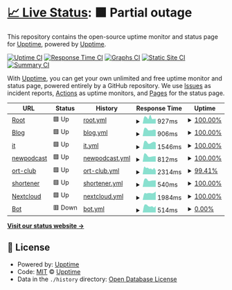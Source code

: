 # [📈 Live Status](https://upptime.github.io/upptime): <!--live status--> **🟧 Partial outage**

This repository contains the open-source uptime monitor and status page for [Upptime](https://upptime.js.org), powered by [Upptime](https://github.com/upptime/upptime).

[![Uptime CI](https://github.com/asm0dey/status/workflows/Uptime%20CI/badge.svg)](https://github.com/asm0dey/status/actions?query=workflow%3A%22Uptime+CI%22)
[![Response Time CI](https://github.com/asm0dey/status/workflows/Response%20Time%20CI/badge.svg)](https://github.com/asm0dey/status/actions?query=workflow%3A%22Response+Time+CI%22)
[![Graphs CI](https://github.com/asm0dey/status/workflows/Graphs%20CI/badge.svg)](https://github.com/asm0dey/status/actions?query=workflow%3A%22Graphs+CI%22)
[![Static Site CI](https://github.com/asm0dey/status/workflows/Static%20Site%20CI/badge.svg)](https://github.com/asm0dey/status/actions?query=workflow%3A%22Static+Site+CI%22)
[![Summary CI](https://github.com/asm0dey/status/workflows/Summary%20CI/badge.svg)](https://github.com/asm0dey/status/actions?query=workflow%3A%22Summary+CI%22)

With [Upptime](https://upptime.js.org), you can get your own unlimited and free uptime monitor and status page, powered entirely by a GitHub repository. We use [Issues](https://github.com/upptime/upptime/issues) as incident reports, [Actions](https://github.com/asm0dey/status/actions) as uptime monitors, and [Pages](https://upptime.github.io/upptime) for the status page.

<!--start: status pages-->
<!-- This summary is generated by Upptime (https://github.com/upptime/upptime) -->
<!-- Do not edit this manually, your changes will be overwritten -->
<!-- prettier-ignore -->
| URL | Status | History | Response Time | Uptime |
| --- | ------ | ------- | ------------- | ------ |
| <img alt="" src="https://favicons.githubusercontent.com/asm0dey.ru" height="13"> [Root](https://asm0dey.ru) | 🟩 Up | [root.yml](https://github.com/asm0dey/status/commits/HEAD/history/root.yml) | <details><summary><img alt="Response time graph" src="./graphs/root/response-time-week.png" height="20"> 927ms</summary><br><a href="https://asm0dey.github.io/status/history/root"><img alt="Response time 944" src="https://img.shields.io/endpoint?url=https%3A%2F%2Fraw.githubusercontent.com%2Fasm0dey%2Fstatus%2FHEAD%2Fapi%2Froot%2Fresponse-time.json"></a><br><a href="https://asm0dey.github.io/status/history/root"><img alt="24-hour response time 766" src="https://img.shields.io/endpoint?url=https%3A%2F%2Fraw.githubusercontent.com%2Fasm0dey%2Fstatus%2FHEAD%2Fapi%2Froot%2Fresponse-time-day.json"></a><br><a href="https://asm0dey.github.io/status/history/root"><img alt="7-day response time 927" src="https://img.shields.io/endpoint?url=https%3A%2F%2Fraw.githubusercontent.com%2Fasm0dey%2Fstatus%2FHEAD%2Fapi%2Froot%2Fresponse-time-week.json"></a><br><a href="https://asm0dey.github.io/status/history/root"><img alt="30-day response time 976" src="https://img.shields.io/endpoint?url=https%3A%2F%2Fraw.githubusercontent.com%2Fasm0dey%2Fstatus%2FHEAD%2Fapi%2Froot%2Fresponse-time-month.json"></a><br><a href="https://asm0dey.github.io/status/history/root"><img alt="1-year response time 944" src="https://img.shields.io/endpoint?url=https%3A%2F%2Fraw.githubusercontent.com%2Fasm0dey%2Fstatus%2FHEAD%2Fapi%2Froot%2Fresponse-time-year.json"></a></details> | <details><summary><a href="https://asm0dey.github.io/status/history/root">100.00%</a></summary><a href="https://asm0dey.github.io/status/history/root"><img alt="All-time uptime 99.93%" src="https://img.shields.io/endpoint?url=https%3A%2F%2Fraw.githubusercontent.com%2Fasm0dey%2Fstatus%2FHEAD%2Fapi%2Froot%2Fuptime.json"></a><br><a href="https://asm0dey.github.io/status/history/root"><img alt="24-hour uptime 100.00%" src="https://img.shields.io/endpoint?url=https%3A%2F%2Fraw.githubusercontent.com%2Fasm0dey%2Fstatus%2FHEAD%2Fapi%2Froot%2Fuptime-day.json"></a><br><a href="https://asm0dey.github.io/status/history/root"><img alt="7-day uptime 100.00%" src="https://img.shields.io/endpoint?url=https%3A%2F%2Fraw.githubusercontent.com%2Fasm0dey%2Fstatus%2FHEAD%2Fapi%2Froot%2Fuptime-week.json"></a><br><a href="https://asm0dey.github.io/status/history/root"><img alt="30-day uptime 99.60%" src="https://img.shields.io/endpoint?url=https%3A%2F%2Fraw.githubusercontent.com%2Fasm0dey%2Fstatus%2FHEAD%2Fapi%2Froot%2Fuptime-month.json"></a><br><a href="https://asm0dey.github.io/status/history/root"><img alt="1-year uptime 99.92%" src="https://img.shields.io/endpoint?url=https%3A%2F%2Fraw.githubusercontent.com%2Fasm0dey%2Fstatus%2FHEAD%2Fapi%2Froot%2Fuptime-year.json"></a></details>
| <img alt="" src="https://favicons.githubusercontent.com/blog.asm0dey.ru" height="13"> [Blog](https://blog.asm0dey.ru) | 🟩 Up | [blog.yml](https://github.com/asm0dey/status/commits/HEAD/history/blog.yml) | <details><summary><img alt="Response time graph" src="./graphs/blog/response-time-week.png" height="20"> 906ms</summary><br><a href="https://asm0dey.github.io/status/history/blog"><img alt="Response time 1050" src="https://img.shields.io/endpoint?url=https%3A%2F%2Fraw.githubusercontent.com%2Fasm0dey%2Fstatus%2FHEAD%2Fapi%2Fblog%2Fresponse-time.json"></a><br><a href="https://asm0dey.github.io/status/history/blog"><img alt="24-hour response time 824" src="https://img.shields.io/endpoint?url=https%3A%2F%2Fraw.githubusercontent.com%2Fasm0dey%2Fstatus%2FHEAD%2Fapi%2Fblog%2Fresponse-time-day.json"></a><br><a href="https://asm0dey.github.io/status/history/blog"><img alt="7-day response time 906" src="https://img.shields.io/endpoint?url=https%3A%2F%2Fraw.githubusercontent.com%2Fasm0dey%2Fstatus%2FHEAD%2Fapi%2Fblog%2Fresponse-time-week.json"></a><br><a href="https://asm0dey.github.io/status/history/blog"><img alt="30-day response time 1082" src="https://img.shields.io/endpoint?url=https%3A%2F%2Fraw.githubusercontent.com%2Fasm0dey%2Fstatus%2FHEAD%2Fapi%2Fblog%2Fresponse-time-month.json"></a><br><a href="https://asm0dey.github.io/status/history/blog"><img alt="1-year response time 1050" src="https://img.shields.io/endpoint?url=https%3A%2F%2Fraw.githubusercontent.com%2Fasm0dey%2Fstatus%2FHEAD%2Fapi%2Fblog%2Fresponse-time-year.json"></a></details> | <details><summary><a href="https://asm0dey.github.io/status/history/blog">100.00%</a></summary><a href="https://asm0dey.github.io/status/history/blog"><img alt="All-time uptime 99.94%" src="https://img.shields.io/endpoint?url=https%3A%2F%2Fraw.githubusercontent.com%2Fasm0dey%2Fstatus%2FHEAD%2Fapi%2Fblog%2Fuptime.json"></a><br><a href="https://asm0dey.github.io/status/history/blog"><img alt="24-hour uptime 100.00%" src="https://img.shields.io/endpoint?url=https%3A%2F%2Fraw.githubusercontent.com%2Fasm0dey%2Fstatus%2FHEAD%2Fapi%2Fblog%2Fuptime-day.json"></a><br><a href="https://asm0dey.github.io/status/history/blog"><img alt="7-day uptime 100.00%" src="https://img.shields.io/endpoint?url=https%3A%2F%2Fraw.githubusercontent.com%2Fasm0dey%2Fstatus%2FHEAD%2Fapi%2Fblog%2Fuptime-week.json"></a><br><a href="https://asm0dey.github.io/status/history/blog"><img alt="30-day uptime 99.60%" src="https://img.shields.io/endpoint?url=https%3A%2F%2Fraw.githubusercontent.com%2Fasm0dey%2Fstatus%2FHEAD%2Fapi%2Fblog%2Fuptime-month.json"></a><br><a href="https://asm0dey.github.io/status/history/blog"><img alt="1-year uptime 99.93%" src="https://img.shields.io/endpoint?url=https%3A%2F%2Fraw.githubusercontent.com%2Fasm0dey%2Fstatus%2FHEAD%2Fapi%2Fblog%2Fuptime-year.json"></a></details>
| <img alt="" src="https://favicons.githubusercontent.com/it.asm0dey.ru" height="13"> [it](https://it.asm0dey.ru) | 🟩 Up | [it.yml](https://github.com/asm0dey/status/commits/HEAD/history/it.yml) | <details><summary><img alt="Response time graph" src="./graphs/it/response-time-week.png" height="20"> 1546ms</summary><br><a href="https://asm0dey.github.io/status/history/it"><img alt="Response time 2100" src="https://img.shields.io/endpoint?url=https%3A%2F%2Fraw.githubusercontent.com%2Fasm0dey%2Fstatus%2FHEAD%2Fapi%2Fit%2Fresponse-time.json"></a><br><a href="https://asm0dey.github.io/status/history/it"><img alt="24-hour response time 1498" src="https://img.shields.io/endpoint?url=https%3A%2F%2Fraw.githubusercontent.com%2Fasm0dey%2Fstatus%2FHEAD%2Fapi%2Fit%2Fresponse-time-day.json"></a><br><a href="https://asm0dey.github.io/status/history/it"><img alt="7-day response time 1546" src="https://img.shields.io/endpoint?url=https%3A%2F%2Fraw.githubusercontent.com%2Fasm0dey%2Fstatus%2FHEAD%2Fapi%2Fit%2Fresponse-time-week.json"></a><br><a href="https://asm0dey.github.io/status/history/it"><img alt="30-day response time 2471" src="https://img.shields.io/endpoint?url=https%3A%2F%2Fraw.githubusercontent.com%2Fasm0dey%2Fstatus%2FHEAD%2Fapi%2Fit%2Fresponse-time-month.json"></a><br><a href="https://asm0dey.github.io/status/history/it"><img alt="1-year response time 2100" src="https://img.shields.io/endpoint?url=https%3A%2F%2Fraw.githubusercontent.com%2Fasm0dey%2Fstatus%2FHEAD%2Fapi%2Fit%2Fresponse-time-year.json"></a></details> | <details><summary><a href="https://asm0dey.github.io/status/history/it">100.00%</a></summary><a href="https://asm0dey.github.io/status/history/it"><img alt="All-time uptime 99.85%" src="https://img.shields.io/endpoint?url=https%3A%2F%2Fraw.githubusercontent.com%2Fasm0dey%2Fstatus%2FHEAD%2Fapi%2Fit%2Fuptime.json"></a><br><a href="https://asm0dey.github.io/status/history/it"><img alt="24-hour uptime 100.00%" src="https://img.shields.io/endpoint?url=https%3A%2F%2Fraw.githubusercontent.com%2Fasm0dey%2Fstatus%2FHEAD%2Fapi%2Fit%2Fuptime-day.json"></a><br><a href="https://asm0dey.github.io/status/history/it"><img alt="7-day uptime 100.00%" src="https://img.shields.io/endpoint?url=https%3A%2F%2Fraw.githubusercontent.com%2Fasm0dey%2Fstatus%2FHEAD%2Fapi%2Fit%2Fuptime-week.json"></a><br><a href="https://asm0dey.github.io/status/history/it"><img alt="30-day uptime 98.95%" src="https://img.shields.io/endpoint?url=https%3A%2F%2Fraw.githubusercontent.com%2Fasm0dey%2Fstatus%2FHEAD%2Fapi%2Fit%2Fuptime-month.json"></a><br><a href="https://asm0dey.github.io/status/history/it"><img alt="1-year uptime 99.82%" src="https://img.shields.io/endpoint?url=https%3A%2F%2Fraw.githubusercontent.com%2Fasm0dey%2Fstatus%2FHEAD%2Fapi%2Fit%2Fuptime-year.json"></a></details>
| <img alt="" src="https://favicons.githubusercontent.com/newpodcast2.live" height="13"> [newpodcast](https://newpodcast2.live) | 🟩 Up | [newpodcast.yml](https://github.com/asm0dey/status/commits/HEAD/history/newpodcast.yml) | <details><summary><img alt="Response time graph" src="./graphs/newpodcast/response-time-week.png" height="20"> 812ms</summary><br><a href="https://asm0dey.github.io/status/history/newpodcast"><img alt="Response time 938" src="https://img.shields.io/endpoint?url=https%3A%2F%2Fraw.githubusercontent.com%2Fasm0dey%2Fstatus%2FHEAD%2Fapi%2Fnewpodcast%2Fresponse-time.json"></a><br><a href="https://asm0dey.github.io/status/history/newpodcast"><img alt="24-hour response time 740" src="https://img.shields.io/endpoint?url=https%3A%2F%2Fraw.githubusercontent.com%2Fasm0dey%2Fstatus%2FHEAD%2Fapi%2Fnewpodcast%2Fresponse-time-day.json"></a><br><a href="https://asm0dey.github.io/status/history/newpodcast"><img alt="7-day response time 812" src="https://img.shields.io/endpoint?url=https%3A%2F%2Fraw.githubusercontent.com%2Fasm0dey%2Fstatus%2FHEAD%2Fapi%2Fnewpodcast%2Fresponse-time-week.json"></a><br><a href="https://asm0dey.github.io/status/history/newpodcast"><img alt="30-day response time 978" src="https://img.shields.io/endpoint?url=https%3A%2F%2Fraw.githubusercontent.com%2Fasm0dey%2Fstatus%2FHEAD%2Fapi%2Fnewpodcast%2Fresponse-time-month.json"></a><br><a href="https://asm0dey.github.io/status/history/newpodcast"><img alt="1-year response time 938" src="https://img.shields.io/endpoint?url=https%3A%2F%2Fraw.githubusercontent.com%2Fasm0dey%2Fstatus%2FHEAD%2Fapi%2Fnewpodcast%2Fresponse-time-year.json"></a></details> | <details><summary><a href="https://asm0dey.github.io/status/history/newpodcast">100.00%</a></summary><a href="https://asm0dey.github.io/status/history/newpodcast"><img alt="All-time uptime 99.93%" src="https://img.shields.io/endpoint?url=https%3A%2F%2Fraw.githubusercontent.com%2Fasm0dey%2Fstatus%2FHEAD%2Fapi%2Fnewpodcast%2Fuptime.json"></a><br><a href="https://asm0dey.github.io/status/history/newpodcast"><img alt="24-hour uptime 100.00%" src="https://img.shields.io/endpoint?url=https%3A%2F%2Fraw.githubusercontent.com%2Fasm0dey%2Fstatus%2FHEAD%2Fapi%2Fnewpodcast%2Fuptime-day.json"></a><br><a href="https://asm0dey.github.io/status/history/newpodcast"><img alt="7-day uptime 100.00%" src="https://img.shields.io/endpoint?url=https%3A%2F%2Fraw.githubusercontent.com%2Fasm0dey%2Fstatus%2FHEAD%2Fapi%2Fnewpodcast%2Fuptime-week.json"></a><br><a href="https://asm0dey.github.io/status/history/newpodcast"><img alt="30-day uptime 99.60%" src="https://img.shields.io/endpoint?url=https%3A%2F%2Fraw.githubusercontent.com%2Fasm0dey%2Fstatus%2FHEAD%2Fapi%2Fnewpodcast%2Fuptime-month.json"></a><br><a href="https://asm0dey.github.io/status/history/newpodcast"><img alt="1-year uptime 99.92%" src="https://img.shields.io/endpoint?url=https%3A%2F%2Fraw.githubusercontent.com%2Fasm0dey%2Fstatus%2FHEAD%2Fapi%2Fnewpodcast%2Fuptime-year.json"></a></details>
| <img alt="" src="https://favicons.githubusercontent.com/ort-club.ru" height="13"> [ort-club](https://ort-club.ru) | 🟩 Up | [ort-club.yml](https://github.com/asm0dey/status/commits/HEAD/history/ort-club.yml) | <details><summary><img alt="Response time graph" src="./graphs/ort-club/response-time-week.png" height="20"> 2314ms</summary><br><a href="https://asm0dey.github.io/status/history/ort-club"><img alt="Response time 1515" src="https://img.shields.io/endpoint?url=https%3A%2F%2Fraw.githubusercontent.com%2Fasm0dey%2Fstatus%2FHEAD%2Fapi%2Fort-club%2Fresponse-time.json"></a><br><a href="https://asm0dey.github.io/status/history/ort-club"><img alt="24-hour response time 1503" src="https://img.shields.io/endpoint?url=https%3A%2F%2Fraw.githubusercontent.com%2Fasm0dey%2Fstatus%2FHEAD%2Fapi%2Fort-club%2Fresponse-time-day.json"></a><br><a href="https://asm0dey.github.io/status/history/ort-club"><img alt="7-day response time 2314" src="https://img.shields.io/endpoint?url=https%3A%2F%2Fraw.githubusercontent.com%2Fasm0dey%2Fstatus%2FHEAD%2Fapi%2Fort-club%2Fresponse-time-week.json"></a><br><a href="https://asm0dey.github.io/status/history/ort-club"><img alt="30-day response time 1952" src="https://img.shields.io/endpoint?url=https%3A%2F%2Fraw.githubusercontent.com%2Fasm0dey%2Fstatus%2FHEAD%2Fapi%2Fort-club%2Fresponse-time-month.json"></a><br><a href="https://asm0dey.github.io/status/history/ort-club"><img alt="1-year response time 1515" src="https://img.shields.io/endpoint?url=https%3A%2F%2Fraw.githubusercontent.com%2Fasm0dey%2Fstatus%2FHEAD%2Fapi%2Fort-club%2Fresponse-time-year.json"></a></details> | <details><summary><a href="https://asm0dey.github.io/status/history/ort-club">99.41%</a></summary><a href="https://asm0dey.github.io/status/history/ort-club"><img alt="All-time uptime 99.16%" src="https://img.shields.io/endpoint?url=https%3A%2F%2Fraw.githubusercontent.com%2Fasm0dey%2Fstatus%2FHEAD%2Fapi%2Fort-club%2Fuptime.json"></a><br><a href="https://asm0dey.github.io/status/history/ort-club"><img alt="24-hour uptime 100.00%" src="https://img.shields.io/endpoint?url=https%3A%2F%2Fraw.githubusercontent.com%2Fasm0dey%2Fstatus%2FHEAD%2Fapi%2Fort-club%2Fuptime-day.json"></a><br><a href="https://asm0dey.github.io/status/history/ort-club"><img alt="7-day uptime 99.41%" src="https://img.shields.io/endpoint?url=https%3A%2F%2Fraw.githubusercontent.com%2Fasm0dey%2Fstatus%2FHEAD%2Fapi%2Fort-club%2Fuptime-week.json"></a><br><a href="https://asm0dey.github.io/status/history/ort-club"><img alt="30-day uptime 98.46%" src="https://img.shields.io/endpoint?url=https%3A%2F%2Fraw.githubusercontent.com%2Fasm0dey%2Fstatus%2FHEAD%2Fapi%2Fort-club%2Fuptime-month.json"></a><br><a href="https://asm0dey.github.io/status/history/ort-club"><img alt="1-year uptime 99.03%" src="https://img.shields.io/endpoint?url=https%3A%2F%2Fraw.githubusercontent.com%2Fasm0dey%2Fstatus%2FHEAD%2Fapi%2Fort-club%2Fuptime-year.json"></a></details>
| <img alt="" src="https://favicons.githubusercontent.com/s.asm0dey.ru" height="13"> [shortener](https://s.asm0dey.ru/rest/v2/health) | 🟩 Up | [shortener.yml](https://github.com/asm0dey/status/commits/HEAD/history/shortener.yml) | <details><summary><img alt="Response time graph" src="./graphs/shortener/response-time-week.png" height="20"> 540ms</summary><br><a href="https://asm0dey.github.io/status/history/shortener"><img alt="Response time 621" src="https://img.shields.io/endpoint?url=https%3A%2F%2Fraw.githubusercontent.com%2Fasm0dey%2Fstatus%2FHEAD%2Fapi%2Fshortener%2Fresponse-time.json"></a><br><a href="https://asm0dey.github.io/status/history/shortener"><img alt="24-hour response time 518" src="https://img.shields.io/endpoint?url=https%3A%2F%2Fraw.githubusercontent.com%2Fasm0dey%2Fstatus%2FHEAD%2Fapi%2Fshortener%2Fresponse-time-day.json"></a><br><a href="https://asm0dey.github.io/status/history/shortener"><img alt="7-day response time 540" src="https://img.shields.io/endpoint?url=https%3A%2F%2Fraw.githubusercontent.com%2Fasm0dey%2Fstatus%2FHEAD%2Fapi%2Fshortener%2Fresponse-time-week.json"></a><br><a href="https://asm0dey.github.io/status/history/shortener"><img alt="30-day response time 637" src="https://img.shields.io/endpoint?url=https%3A%2F%2Fraw.githubusercontent.com%2Fasm0dey%2Fstatus%2FHEAD%2Fapi%2Fshortener%2Fresponse-time-month.json"></a><br><a href="https://asm0dey.github.io/status/history/shortener"><img alt="1-year response time 621" src="https://img.shields.io/endpoint?url=https%3A%2F%2Fraw.githubusercontent.com%2Fasm0dey%2Fstatus%2FHEAD%2Fapi%2Fshortener%2Fresponse-time-year.json"></a></details> | <details><summary><a href="https://asm0dey.github.io/status/history/shortener">100.00%</a></summary><a href="https://asm0dey.github.io/status/history/shortener"><img alt="All-time uptime 99.47%" src="https://img.shields.io/endpoint?url=https%3A%2F%2Fraw.githubusercontent.com%2Fasm0dey%2Fstatus%2FHEAD%2Fapi%2Fshortener%2Fuptime.json"></a><br><a href="https://asm0dey.github.io/status/history/shortener"><img alt="24-hour uptime 100.00%" src="https://img.shields.io/endpoint?url=https%3A%2F%2Fraw.githubusercontent.com%2Fasm0dey%2Fstatus%2FHEAD%2Fapi%2Fshortener%2Fuptime-day.json"></a><br><a href="https://asm0dey.github.io/status/history/shortener"><img alt="7-day uptime 100.00%" src="https://img.shields.io/endpoint?url=https%3A%2F%2Fraw.githubusercontent.com%2Fasm0dey%2Fstatus%2FHEAD%2Fapi%2Fshortener%2Fuptime-week.json"></a><br><a href="https://asm0dey.github.io/status/history/shortener"><img alt="30-day uptime 95.20%" src="https://img.shields.io/endpoint?url=https%3A%2F%2Fraw.githubusercontent.com%2Fasm0dey%2Fstatus%2FHEAD%2Fapi%2Fshortener%2Fuptime-month.json"></a><br><a href="https://asm0dey.github.io/status/history/shortener"><img alt="1-year uptime 99.39%" src="https://img.shields.io/endpoint?url=https%3A%2F%2Fraw.githubusercontent.com%2Fasm0dey%2Fstatus%2FHEAD%2Fapi%2Fshortener%2Fuptime-year.json"></a></details>
| <img alt="" src="https://favicons.githubusercontent.com/nextcloud.asm0dey.ru" height="13"> [Nextcloud](https://nextcloud.asm0dey.ru) | 🟩 Up | [nextcloud.yml](https://github.com/asm0dey/status/commits/HEAD/history/nextcloud.yml) | <details><summary><img alt="Response time graph" src="./graphs/nextcloud/response-time-week.png" height="20"> 1984ms</summary><br><a href="https://asm0dey.github.io/status/history/nextcloud"><img alt="Response time 2682" src="https://img.shields.io/endpoint?url=https%3A%2F%2Fraw.githubusercontent.com%2Fasm0dey%2Fstatus%2FHEAD%2Fapi%2Fnextcloud%2Fresponse-time.json"></a><br><a href="https://asm0dey.github.io/status/history/nextcloud"><img alt="24-hour response time 2375" src="https://img.shields.io/endpoint?url=https%3A%2F%2Fraw.githubusercontent.com%2Fasm0dey%2Fstatus%2FHEAD%2Fapi%2Fnextcloud%2Fresponse-time-day.json"></a><br><a href="https://asm0dey.github.io/status/history/nextcloud"><img alt="7-day response time 1984" src="https://img.shields.io/endpoint?url=https%3A%2F%2Fraw.githubusercontent.com%2Fasm0dey%2Fstatus%2FHEAD%2Fapi%2Fnextcloud%2Fresponse-time-week.json"></a><br><a href="https://asm0dey.github.io/status/history/nextcloud"><img alt="30-day response time 2315" src="https://img.shields.io/endpoint?url=https%3A%2F%2Fraw.githubusercontent.com%2Fasm0dey%2Fstatus%2FHEAD%2Fapi%2Fnextcloud%2Fresponse-time-month.json"></a><br><a href="https://asm0dey.github.io/status/history/nextcloud"><img alt="1-year response time 2682" src="https://img.shields.io/endpoint?url=https%3A%2F%2Fraw.githubusercontent.com%2Fasm0dey%2Fstatus%2FHEAD%2Fapi%2Fnextcloud%2Fresponse-time-year.json"></a></details> | <details><summary><a href="https://asm0dey.github.io/status/history/nextcloud">100.00%</a></summary><a href="https://asm0dey.github.io/status/history/nextcloud"><img alt="All-time uptime 99.69%" src="https://img.shields.io/endpoint?url=https%3A%2F%2Fraw.githubusercontent.com%2Fasm0dey%2Fstatus%2FHEAD%2Fapi%2Fnextcloud%2Fuptime.json"></a><br><a href="https://asm0dey.github.io/status/history/nextcloud"><img alt="24-hour uptime 100.00%" src="https://img.shields.io/endpoint?url=https%3A%2F%2Fraw.githubusercontent.com%2Fasm0dey%2Fstatus%2FHEAD%2Fapi%2Fnextcloud%2Fuptime-day.json"></a><br><a href="https://asm0dey.github.io/status/history/nextcloud"><img alt="7-day uptime 100.00%" src="https://img.shields.io/endpoint?url=https%3A%2F%2Fraw.githubusercontent.com%2Fasm0dey%2Fstatus%2FHEAD%2Fapi%2Fnextcloud%2Fuptime-week.json"></a><br><a href="https://asm0dey.github.io/status/history/nextcloud"><img alt="30-day uptime 98.62%" src="https://img.shields.io/endpoint?url=https%3A%2F%2Fraw.githubusercontent.com%2Fasm0dey%2Fstatus%2FHEAD%2Fapi%2Fnextcloud%2Fuptime-month.json"></a><br><a href="https://asm0dey.github.io/status/history/nextcloud"><img alt="1-year uptime 99.64%" src="https://img.shields.io/endpoint?url=https%3A%2F%2Fraw.githubusercontent.com%2Fasm0dey%2Fstatus%2FHEAD%2Fapi%2Fnextcloud%2Fuptime-year.json"></a></details>
| <img alt="" src="https://favicons.githubusercontent.com/bot.asm0dey.ru" height="13"> [Bot](https://bot.asm0dey.ru) | 🟥 Down | [bot.yml](https://github.com/asm0dey/status/commits/HEAD/history/bot.yml) | <details><summary><img alt="Response time graph" src="./graphs/bot/response-time-week.png" height="20"> 514ms</summary><br><a href="https://asm0dey.github.io/status/history/bot"><img alt="Response time 561" src="https://img.shields.io/endpoint?url=https%3A%2F%2Fraw.githubusercontent.com%2Fasm0dey%2Fstatus%2FHEAD%2Fapi%2Fbot%2Fresponse-time.json"></a><br><a href="https://asm0dey.github.io/status/history/bot"><img alt="24-hour response time 508" src="https://img.shields.io/endpoint?url=https%3A%2F%2Fraw.githubusercontent.com%2Fasm0dey%2Fstatus%2FHEAD%2Fapi%2Fbot%2Fresponse-time-day.json"></a><br><a href="https://asm0dey.github.io/status/history/bot"><img alt="7-day response time 514" src="https://img.shields.io/endpoint?url=https%3A%2F%2Fraw.githubusercontent.com%2Fasm0dey%2Fstatus%2FHEAD%2Fapi%2Fbot%2Fresponse-time-week.json"></a><br><a href="https://asm0dey.github.io/status/history/bot"><img alt="30-day response time 589" src="https://img.shields.io/endpoint?url=https%3A%2F%2Fraw.githubusercontent.com%2Fasm0dey%2Fstatus%2FHEAD%2Fapi%2Fbot%2Fresponse-time-month.json"></a><br><a href="https://asm0dey.github.io/status/history/bot"><img alt="1-year response time 561" src="https://img.shields.io/endpoint?url=https%3A%2F%2Fraw.githubusercontent.com%2Fasm0dey%2Fstatus%2FHEAD%2Fapi%2Fbot%2Fresponse-time-year.json"></a></details> | <details><summary><a href="https://asm0dey.github.io/status/history/bot">0.00%</a></summary><a href="https://asm0dey.github.io/status/history/bot"><img alt="All-time uptime 13.74%" src="https://img.shields.io/endpoint?url=https%3A%2F%2Fraw.githubusercontent.com%2Fasm0dey%2Fstatus%2FHEAD%2Fapi%2Fbot%2Fuptime.json"></a><br><a href="https://asm0dey.github.io/status/history/bot"><img alt="24-hour uptime 0.00%" src="https://img.shields.io/endpoint?url=https%3A%2F%2Fraw.githubusercontent.com%2Fasm0dey%2Fstatus%2FHEAD%2Fapi%2Fbot%2Fuptime-day.json"></a><br><a href="https://asm0dey.github.io/status/history/bot"><img alt="7-day uptime 0.00%" src="https://img.shields.io/endpoint?url=https%3A%2F%2Fraw.githubusercontent.com%2Fasm0dey%2Fstatus%2FHEAD%2Fapi%2Fbot%2Fuptime-week.json"></a><br><a href="https://asm0dey.github.io/status/history/bot"><img alt="30-day uptime 0.00%" src="https://img.shields.io/endpoint?url=https%3A%2F%2Fraw.githubusercontent.com%2Fasm0dey%2Fstatus%2FHEAD%2Fapi%2Fbot%2Fuptime-month.json"></a><br><a href="https://asm0dey.github.io/status/history/bot"><img alt="1-year uptime 4.57%" src="https://img.shields.io/endpoint?url=https%3A%2F%2Fraw.githubusercontent.com%2Fasm0dey%2Fstatus%2FHEAD%2Fapi%2Fbot%2Fuptime-year.json"></a></details>

<!--end: status pages-->

[**Visit our status website →**](https://asm0dey.github.io/status)

## 📄 License

- Powered by: [Upptime](https://github.com/upptime/upptime)
- Code: [MIT](./LICENSE) © [Upptime](https://upptime.js.org)
- Data in the `./history` directory: [Open Database License](https://opendatacommons.org/licenses/odbl/1-0/)
